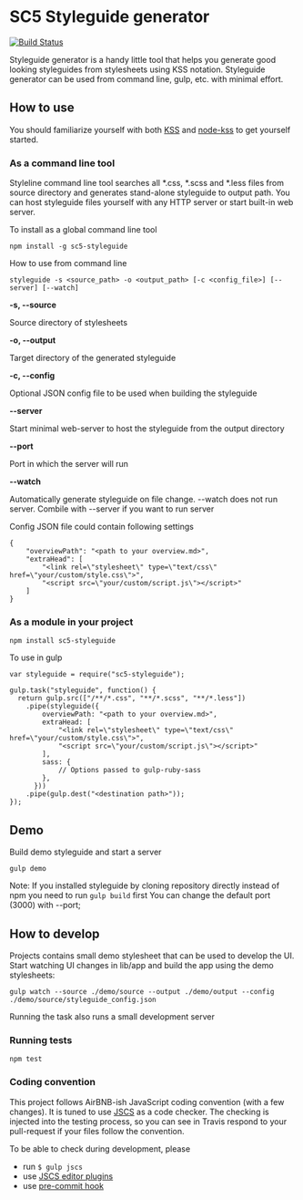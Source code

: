 # SC5 Styleguide generator

[![Build Status](https://travis-ci.org/SC5/sc5-styleguide.svg?branch=master)](https://travis-ci.org/SC5/sc5-styleguide)

Styleguide generator is a handy little tool that helps you generate good looking
styleguides from stylesheets using KSS notation. Styleguide generator can be
used from command line, gulp, etc. with minimal effort.

## How to use

You should familiarize yourself with both [KSS](https://github.com/kneath/kss)
and [node-kss](https://github.com/kss-node/kss-node) to get yourself started.

### As a command line tool

Styleline command line tool searches all *.css, *.scss and *.less files from source directory and generates stand-alone styleguide to output path. You can host styleguide files yourself with any HTTP server or start built-in web server.

To install as a global command line tool

    npm install -g sc5-styleguide

How to use from command line

    styleguide -s <source_path> -o <output_path> [-c <config_file>] [--server] [--watch]

**-s, --source**

Source directory of stylesheets

**-o, --output**

Target directory of the generated styleguide

**-c, --config**

Optional JSON config file to be used when building the styleguide

**--server**

Start minimal web-server to host the styleguide from the output directory

**--port**

Port in which the server will run

**--watch**

Automatically generate styleguide on file change. --watch does not run server. Combile with --server if you want to run server


Config JSON file could contain following settings

    {
        "overviewPath": "<path to your overview.md>",
        "extraHead": [
            "<link rel=\"stylesheet\" type=\"text/css\" href=\"your/custom/style.css\">",
            "<script src=\"your/custom/script.js\"></script>"
        ]
    }

### As a module in your project

    npm install sc5-styleguide

To use in gulp

    var styleguide = require("sc5-styleguide");

    gulp.task("styleguide", function() {
      return gulp.src(["/**/*.css", "**/*.scss", "**/*.less"])
        .pipe(styleguide({
            overviewPath: "<path to your overview.md>",
            extraHead: [
                "<link rel=\"stylesheet\" type=\"text/css\" href=\"your/custom/style.css\">",
                "<script src=\"your/custom/script.js\"></script>"
            ],
            sass: {
                // Options passed to gulp-ruby-sass
            },
          }))
        .pipe(gulp.dest("<destination path>"));
    });

## Demo

Build demo styleguide and start a server

    gulp demo

Note: If you installed styleguide by cloning repository directly instead of npm you need to run `gulp build` first
You can change the default port (3000) with --port;

## How to develop

Projects contains small demo stylesheet that can be used to develop the UI.
Start watching UI changes in lib/app and build the app using the demo stylesheets:

    gulp watch --source ./demo/source --output ./demo/output --config ./demo/source/styleguide_config.json

Running the task also runs a small development server

### Running tests

    npm test

### Coding convention

This project follows AirBNB-ish JavaScript coding convention (with a few changes). It is tuned to use [JSCS]() as a code
checker. The checking is injected into the testing process, so you can see in Travis respond to your pull-request if your
files follow the convention.

To be able to check during development, please

* run `$ gulp jscs`
* use [JSCS editor plugins](https://github.com/jscs-dev/node-jscs#friendly-packages)
* use [pre-commit hook](https://github.com/SC5/sc5-configurations/blob/master/hooks/jscs-hook)
